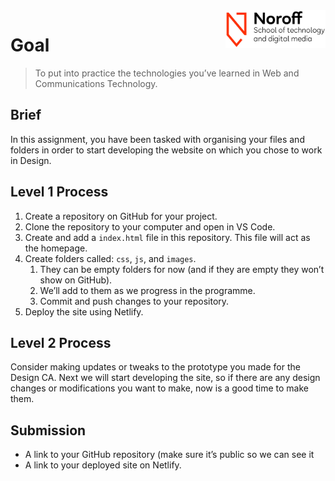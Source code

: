 <img src="./.readme/noroff-light.png" width="160" align="right">

# Goal

> To put into practice the technologies you’ve learned in Web and Communications Technology.

## Brief

In this assignment, you have been tasked with organising your files and folders in order to start developing the website on which you chose to work in Design.

## Level 1 Process

1. Create a repository on GitHub for your project.
2. Clone the repository to your computer and open in VS Code.
3. Create and add a `index.html` file in this repository. This file will act as the homepage.
4. Create folders called: `css`, `js`, and `images`.
   1. They can be empty folders for now (and if they are empty they won’t show on GitHub).
   2. We’ll add to them as we progress in the programme.
   3. Commit and push changes to your repository.
5. Deploy the site using Netlify.

## Level 2 Process

Consider making updates or tweaks to the prototype you made for the Design CA. Next we will start developing the site, so if there are any design changes or modifications you want to make, now is a good time to make them.

## Submission

- A link to your GitHub repository (make sure it’s public so we can see it
- A link to your deployed site on Netlify.
